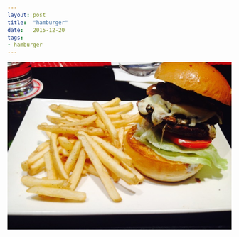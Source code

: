 ```yaml
---
layout: post
title:  "hamburger"
date:   2015-12-20
tags:
- hamburger
---
```

![hamburger](/media/2015-12-20-hamburger.jpeg)